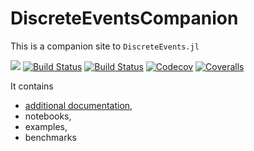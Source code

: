 # DiscreteEventsCompanion

This is a companion site to `DiscreteEvents.jl`

[![](https://img.shields.io/badge/docs-dev-blue.svg)](https://pbayer.github.io/DiscreteEventsCompanion.jl/dev/)
[![Build Status](https://travis-ci.com/pbayer/DiscreteEventsCompanion.jl.svg?branch=master)](https://travis-ci.com/pbayer/DiscreteEventsCompanion.jl)
[![Build Status](https://ci.appveyor.com/api/projects/status/github/pbayer/DiscreteEventsCompanion.jl?svg=true)](https://ci.appveyor.com/project/pbayer/DiscreteEventsCompanion-jl)
[![Codecov](https://codecov.io/gh/pbayer/DiscreteEventsCompanion.jl/branch/master/graph/badge.svg)](https://codecov.io/gh/pbayer/DiscreteEventsCompanion.jl)
[![Coveralls](https://coveralls.io/repos/github/pbayer/DiscreteEventsCompanion.jl/badge.svg?branch=master)](https://coveralls.io/github/pbayer/DiscreteEventsCompanion.jl?branch=master)

It contains
- [additional documentation](https://pbayer.github.io/DiscreteEventsCompanion.jl/dev/),
- notebooks,
- examples,
- benchmarks
